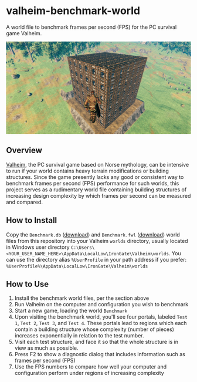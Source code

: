 # valheim-benchmark-world
A world file to benchmark frames per second (FPS) for the PC survival game Valheim.

![Benchmark building structure](https://github.com/dejayc/valheim-benchmark-world/raw/main/screenshot.jpg)

## Overview
[Valheim](https://www.valheimgame.com/), the PC survival game based on Norse mythology, can be intensive to run if your world contains heavy terrain modifications or building structures.  Since the game presently lacks any good or consistent way to benchmark frames per second (FPS) performance for such worlds, this project serves as a rudimentary world file containing building structures of increasing design complexity by which frames per second can be measured and compared.

## How to Install
Copy the `Benchmark.db` ([download](https://github.com/dejayc/valheim-benchmark-world/raw/main/Benchmark.db)) and `Benchmark.fwl` ([download](https://github.com/dejayc/valheim-benchmark-world/raw/main/Benchmark.fwl)) world files from this repository into your Valheim `worlds` directory, usually located in Windows user directory `C:\Users\<YOUR_USER_NAME_HERE>\AppData\LocalLow\IronGate\Valheim\worlds`.  You can use the directory alias `%UserProfile` in your path address if you prefer: `%UserProfile%\AppData\LocalLow\IronGate\Valheim\worlds`

## How to Use
1. Install the benchmark world files, per the section above
2. Run Valheim on the computer and configuration you wish to benchmark
3. Start a new game, loading the world `Benchmark`
4. Upon visiting the benchmark world, you'll see four portals, labeled `Test 1`, `Test 2`, `Test 3`, and `Test 4`.  These portals lead to regions which each contain a building structure whose complexity (number of pieces) increases exponentially in relation to the test number.
5. Visit each test structure, and face it so that the whole structure is in view as much as possible.
6. Press F2 to show a diagnostic dialog that includes information such as frames per second (FPS)
7. Use the FPS numbers to compare how well your computer and configuration perform under regions of increasing complexity
